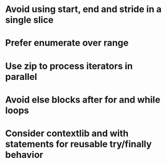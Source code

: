 # Avoid using start, end and stride in a single slice
# Prefer enumerate over range
# Use zip to process iterators in parallel
# Avoid else blocks after for and while loops
# Consider contextlib and with statements for reusable try/finally behavior
